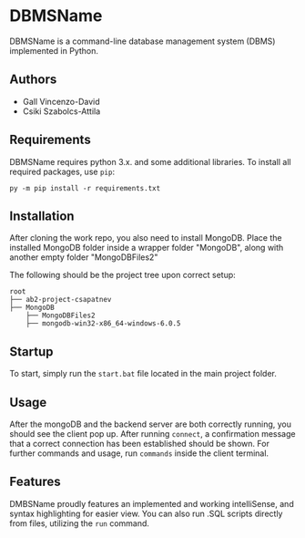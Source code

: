 # DBMSName

DBMSName is a command-line database management system (DBMS) implemented in Python.

## Authors

- Gall Vincenzo-David
- Csiki Szabolcs-Attila

## Requirements

DBMSName requires python 3.x. and some additional libraries.
To install all required packages, use `pip`:

```
py -m pip install -r requirements.txt
```

## Installation

After cloning the work repo, you also need to install MongoDB.
Place the installed MongoDB folder inside a wrapper folder "MongoDB", along with another empty folder "MongoDBFiles2"

The following should be the project tree upon correct setup:

```
root
├── ab2-project-csapatnev
├── MongoDB
    ├── MongoDBFiles2
    ├── mongodb-win32-x86_64-windows-6.0.5

```

## Startup

To start, simply run the `start.bat` file located in the main project folder.

## Usage

After the mongoDB and the backend server are both correctly running, you should see the client pop up.
After running `connect`, a confirmation message that a correct connection has been established should be shown.
For further commands and usage, run `commands` inside the client terminal.

## Features

DMBSName proudly features an implemented and working intelliSense, and syntax highlighting for easier view.
You can also run .SQL scripts directly from files, utilizing the `run` command.
